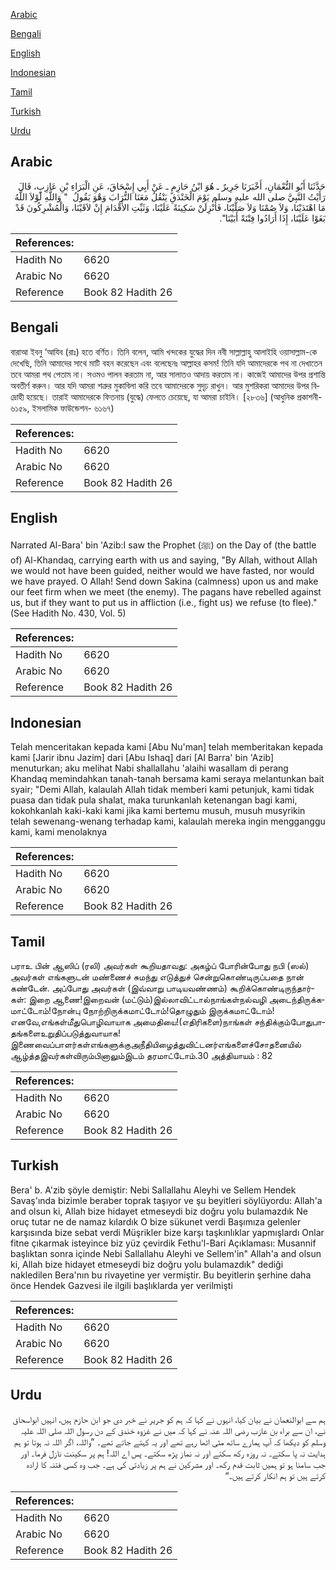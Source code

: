 [Arabic](#arabic)

[Bengali](#bengali)

[English](#english)

[Indonesian](#indonesian)

[Tamil](#tamil)

[Turkish](#turkish)

[Urdu](#urdu)

## Arabic


<div dir="rtl" lang="ar" style={{fontSize:'larger',backgroundColor:'#f8f9fa',padding:20}}>
حَدَّثَنَا أَبُو النُّعْمَانِ، أَخْبَرَنَا جَرِيرٌ ـ هُوَ ابْنُ حَازِمٍ ـ عَنْ أَبِي إِسْحَاقَ، عَنِ الْبَرَاءِ بْنِ عَازِبٍ، قَالَ رَأَيْتُ النَّبِيَّ صلى الله عليه وسلم يَوْمَ الْخَنْدَقِ يَنْقُلُ مَعَنَا التُّرَابَ وَهْوَ يَقُولُ ‏ "‏ وَاللَّهِ لَوْلاَ اللَّهُ مَا اهْتَدَيْنَا، وَلاَ صُمْنَا وَلاَ صَلَّيْنَا، فَأَنْزِلَنْ سَكِينَةً عَلَيْنَا، وَثَبِّتِ الأَقْدَامَ إِنْ لاَقَيْنَا، وَالْمُشْرِكُونَ قَدْ بَغَوْا عَلَيْنَا، إِذَا أَرَادُوا فِتْنَةً أَبَيْنَا‏"‏‏.‏
</div>
<div style={{backgroundColor:'#f8f9fa',padding:20, marginBottom: 10}}><table> <thead> <tr> <th>References:</th> <th></th> </tr> </thead> <tbody><tr><td>Hadith No</td><td>6620</td></tr><tr><td>Arabic No</td><td>6620</td></tr><tr><td>Reference</td><td>Book 82 Hadith 26</td></tr></tbody></table></div>

## Bengali


<div dir="ltr" lang="bn" style={{fontSize:'larger',backgroundColor:'#f8f9fa',padding:20}}>
বারাআ ইবনু ‘আযিব (রাঃ) হতে বর্ণিত। তিনি বলেন, আমি খন্দকের যুদ্ধের দিন নবী সাল্লাল্লাহু আলাইহি ওয়াসাল্লাম-কে দেখেছি, তিনি আমাদের সাথে মাটি বহন করেছেন এবং বলেছেনঃ আল্লাহর কসম! তিনি যদি আমাদেরকে পথ না দেখাতেন তবে আমরা পথ পেতাম না। সওমও পালন করতাম না, আর সালাতও আদায় করতাম না। কাজেই আমাদের উপর প্রশান্তি অবতীর্ণ করুন। আর যদি আমরা শত্রুর মুকাবিলা করি তবে আমাদেরকে সুদৃঢ় রাখুন। আর মুশরিকরা আমাদের উপর বিদ্রোহী হয়েছে। তারাই আমাদেরকে ফিতনায় (যুদ্ধে) ফেলতে চেয়েছে, যা আমরা চাইনি। [২৮৩৬] (আধুনিক প্রকাশনী- ৬১৫৯, ইসলামিক ফাউন্ডেশন- ৬১৬৭)
</div>
<div style={{backgroundColor:'#f8f9fa',padding:20, marginBottom: 10}}><table> <thead> <tr> <th>References:</th> <th></th> </tr> </thead> <tbody><tr><td>Hadith No</td><td>6620</td></tr><tr><td>Arabic No</td><td>6620</td></tr><tr><td>Reference</td><td>Book 82 Hadith 26</td></tr></tbody></table></div>

## English


<div dir="ltr" lang="en" style={{fontSize:'larger',backgroundColor:'#f8f9fa',padding:20}}>
Narrated Al-Bara' bin 'Azib:I saw the Prophet (ﷺ) on the Day of (the battle of) Al-Khandaq, carrying earth with us and saying, "By Allah, without Allah we would not have been guided, neither would we have fasted, nor would we have prayed. O Allah! Send down Sakina (calmness) upon us and make our feet firm when we meet (the enemy). The pagans have rebelled against us, but if they want to put us in affliction (i.e., fight us) we refuse (to flee)." (See Hadith No. 430, Vol. 5)
</div>
<div style={{backgroundColor:'#f8f9fa',padding:20, marginBottom: 10}}><table> <thead> <tr> <th>References:</th> <th></th> </tr> </thead> <tbody><tr><td>Hadith No</td><td>6620</td></tr><tr><td>Arabic No</td><td>6620</td></tr><tr><td>Reference</td><td>Book 82 Hadith 26</td></tr></tbody></table></div>

## Indonesian


<div dir="ltr" lang="id" style={{fontSize:'larger',backgroundColor:'#f8f9fa',padding:20}}>
Telah menceritakan kepada kami [Abu Nu'man] telah memberitakan kepada kami [Jarir ibnu Jazim] dari [Abu Ishaq] dari [Al Barra' bin 'Azib] menuturkan; aku melihat Nabi shallallahu 'alaihi wasallam di perang Khandaq memindahkan tanah-tanah bersama kami seraya melantunkan bait syair; "Demi Allah, kalaulah Allah tidak memberi kami petunjuk, kami tidak puasa dan tidak pula shalat, maka turunkanlah ketenangan bagi kami, kokohkanlah kaki-kaki kami jika kami bertemu musuh, musuh musyrikin telah sewenang-wenang terhadap kami, kalaulah mereka ingin mengganggu kami, kami menolaknya
</div>
<div style={{backgroundColor:'#f8f9fa',padding:20, marginBottom: 10}}><table> <thead> <tr> <th>References:</th> <th></th> </tr> </thead> <tbody><tr><td>Hadith No</td><td>6620</td></tr><tr><td>Arabic No</td><td>6620</td></tr><tr><td>Reference</td><td>Book 82 Hadith 26</td></tr></tbody></table></div>

## Tamil


<div dir="ltr" lang="ta" style={{fontSize:'larger',backgroundColor:'#f8f9fa',padding:20}}>
பராஉ பின் ஆஸிப் (ரலி) அவர்கள் கூறியதாவது: அகழ்ப் போரின்போது நபி (ஸல்) அவர்கள் எங்களுடன் மண்ணைச் சுமந்து எடுத்துச் சென்றுகொண்டிருப்பதை நான் கண்டேன். அப்போது அவர்கள் (இவ்வாறு பாடியவண்ணம்) கூறிக்கொண்டிருந்தார்கள்: இறை ஆணை!இறைவன் (மட்டும்)இல்லாவிட்டால்நாங்கள்நல்வழி அடைந்திருக்கமாட்டோம்!நோன்பு நோற்றிருக்கமாட்டோம்!தொழுதும் இருக்கமாட்டோம்! எனவே,எங்கள்மீதுபொழிவாயாக அமைதியை!(எதிரிகளை)நாங்கள் சந்திக்கும்போதுபாதங்களைஉறுதிப்படுத்துவாயாக! இணைவைப்பாளர்கள்எங்களுக்குஅநீதியிழைத்துவிட்டனர்எங்களைச்சோதனையில் ஆழ்த்தஇவர்கள்விரும்பினாலும்இடம் தரமாட்டோம்.30 அத்தியாயம் : 82
</div>
<div style={{backgroundColor:'#f8f9fa',padding:20, marginBottom: 10}}><table> <thead> <tr> <th>References:</th> <th></th> </tr> </thead> <tbody><tr><td>Hadith No</td><td>6620</td></tr><tr><td>Arabic No</td><td>6620</td></tr><tr><td>Reference</td><td>Book 82 Hadith 26</td></tr></tbody></table></div>

## Turkish


<div dir="ltr" lang="tr" style={{fontSize:'larger',backgroundColor:'#f8f9fa',padding:20}}>
Bera' b. A'zib şöyle demiştir: Nebi Sallallahu Aleyhi ve Sellem Hendek Savaş'ında bizimle beraber toprak taşıyor ve şu beyitleri söylüyordu: Allah'a and olsun ki, Allah bize hidayet etmeseydi biz doğru yolu bulamazdık Ne oruç tutar ne de namaz kılardık O bize sükunet verdi Başımıza gelenler karşısında bize sebat verdi Müşrikler bize karşı taşkınlıklar yapmışlardı Onlar fitne çıkarmak isteyince biz yüz çevirdik Fethu'l-Bari Açıklaması: Musannif başlıktan sonra içinde Nebi Sallallahu Aleyhi ve Sellem'in" Allah'a and olsun ki, Allah bize hidayet etmeseydi biz doğru yolu bulamazdık" dediği nakledilen Bera'nın bu rivayetine yer vermiştir. Bu beyitlerin şerhine daha önce Hendek Gazvesi ile ilgili başlıklarda yer verilmişti
</div>
<div style={{backgroundColor:'#f8f9fa',padding:20, marginBottom: 10}}><table> <thead> <tr> <th>References:</th> <th></th> </tr> </thead> <tbody><tr><td>Hadith No</td><td>6620</td></tr><tr><td>Arabic No</td><td>6620</td></tr><tr><td>Reference</td><td>Book 82 Hadith 26</td></tr></tbody></table></div>

## Urdu


<div dir="rtl" lang="ur" style={{fontSize:'larger',backgroundColor:'#f8f9fa',padding:20}}>
ہم سے ابوالنعمان نے بیان کیا، انہوں نے کہا کہ ہم کو جریر نے خبر دی جو ابن حازم ہیں، انہیں ابواسحاق نے، ان سے براء بن عازب رضی اللہ عنہ نے کہا کہ میں نے غزوہ خندق کے دن رسول اللہ صلی اللہ علیہ وسلم کو دیکھا کہ آپ ہمارے ساتھ مٹی اٹھا رہے تھے اور یہ کہتے جاتے تھے۔ ”واللہ، اگر اللہ نہ ہوتا تو ہم ہدایت نہ پا سکتے۔ نہ روزہ رکھ سکتے اور نہ نماز پڑھ سکتے۔ پس اے اللہ! ہم پر سکینت نازل فرما۔ اور جب سامنا ہو تو ہمیں ثابت قدم رکھ۔ اور مشرکین نے ہم پر زیادتی کی ہے۔ جب وہ کسی فتنہ کا ارادہ کرتے ہیں تو ہم انکار کرتے ہیں۔“
</div>
<div style={{backgroundColor:'#f8f9fa',padding:20, marginBottom: 10}}><table> <thead> <tr> <th>References:</th> <th></th> </tr> </thead> <tbody><tr><td>Hadith No</td><td>6620</td></tr><tr><td>Arabic No</td><td>6620</td></tr><tr><td>Reference</td><td>Book 82 Hadith 26</td></tr></tbody></table></div>